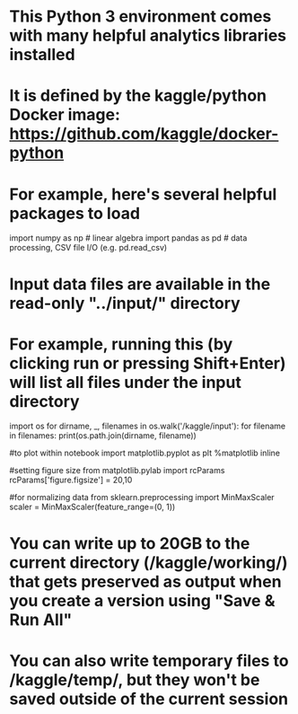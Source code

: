 # This Python 3 environment comes with many helpful analytics libraries installed
# It is defined by the kaggle/python Docker image: https://github.com/kaggle/docker-python
# For example, here's several helpful packages to load

import numpy as np # linear algebra
import pandas as pd # data processing, CSV file I/O (e.g. pd.read_csv)

# Input data files are available in the read-only "../input/" directory
# For example, running this (by clicking run or pressing Shift+Enter) will list all files under the input directory

import os
for dirname, _, filenames in os.walk('/kaggle/input'):
    for filename in filenames:
        print(os.path.join(dirname, filename))

#to plot within notebook
import matplotlib.pyplot as plt
%matplotlib inline

#setting figure size
from matplotlib.pylab import rcParams
rcParams['figure.figsize'] = 20,10

#for normalizing data
from sklearn.preprocessing import MinMaxScaler
scaler = MinMaxScaler(feature_range=(0, 1))

# You can write up to 20GB to the current directory (/kaggle/working/) that gets preserved as output when you create a version using "Save & Run All" 
# You can also write temporary files to /kaggle/temp/, but they won't be saved outside of the current session
